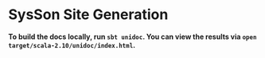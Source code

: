 # SysSon Site Generation

__To build the docs locally, run `sbt unidoc`. You can view the results via `open target/scala-2.10/unidoc/index.html`.__

